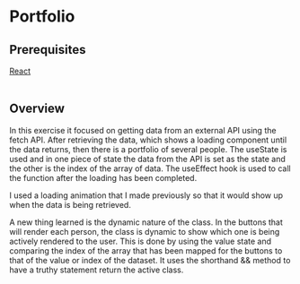 <h1>Portfolio</h1>
<h2>Prerequisites</h2>
<a href="https://www.reactjs.org">React</a><br></br>
<h2>Overview</h2>
<p>
In this exercise it focused on getting data from an external API using the fetch API. After retrieving the data, which shows a loading component until the data returns, then there is a portfolio of several people. The useState is used and in one piece of state the data from the API is set as the state and the other is the index of the array of data. The useEffect hook is used to call the function after the loading has been completed.
</p>
<p>
I used a loading animation that I made previously so that it would show up when the data is being retrieved.
</p>
<p>
A new thing learned is the dynamic nature of the class. In the buttons that will render each person, the class is dynamic to show which one is being actively rendered to the user. This is done by using the value state and comparing the index of the array that has been mapped for the buttons to that of the value or index of the dataset. It uses the shorthand && method to have a truthy statement return the active class.
</p> 
